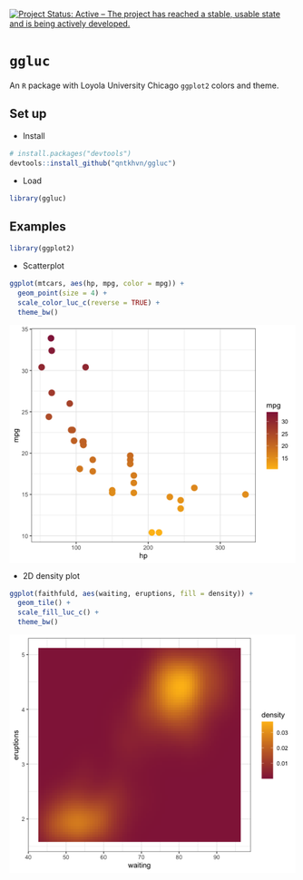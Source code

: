 
<!-- badges: start -->

[![Project Status: Active – The project has reached a stable, usable
state and is being actively
developed.](https://www.repostatus.org/badges/latest/active.svg)](https://www.repostatus.org/#active)
<!-- badges: end -->

# `ggluc`

An `R` package with Loyola University Chicago `ggplot2` colors and
theme.

## Set up

-   Install

``` r
# install.packages("devtools")
devtools::install_github("qntkhvn/ggluc")
```

-   Load

``` r
library(ggluc)
```

## Examples

``` r
library(ggplot2)
```

-   Scatterplot

``` r
ggplot(mtcars, aes(hp, mpg, color = mpg)) +
  geom_point(size = 4) +
  scale_color_luc_c(reverse = TRUE) +
  theme_bw()
```

<img src="README_files/figure-gfm/scatterplot-1.png" style="display: block; margin: auto;" />

-   2D density plot

``` r
ggplot(faithfuld, aes(waiting, eruptions, fill = density)) +
  geom_tile() +
  scale_fill_luc_c() +
  theme_bw()
```

<img src="README_files/figure-gfm/density-1.png" style="display: block; margin: auto;" />
